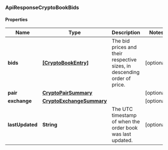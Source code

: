 ### ApiResponseCryptoBookBids

#### Properties
Name | Type | Description | Notes
------------ | ------------- | ------------- | -------------
**bids** | [**[CryptoBookEntry]**](CryptoBookEntry.md) | The bid prices and their respective sizes, in descending order of price. | [optional] 
**pair** | [**CryptoPairSummary**](CryptoPairSummary.md) |  | [optional] 
**exchange** | [**CryptoExchangeSummary**](CryptoExchangeSummary.md) |  | [optional] 
**lastUpdated** | **String** | The UTC timestamp of when the order book was last updated. | [optional] 



